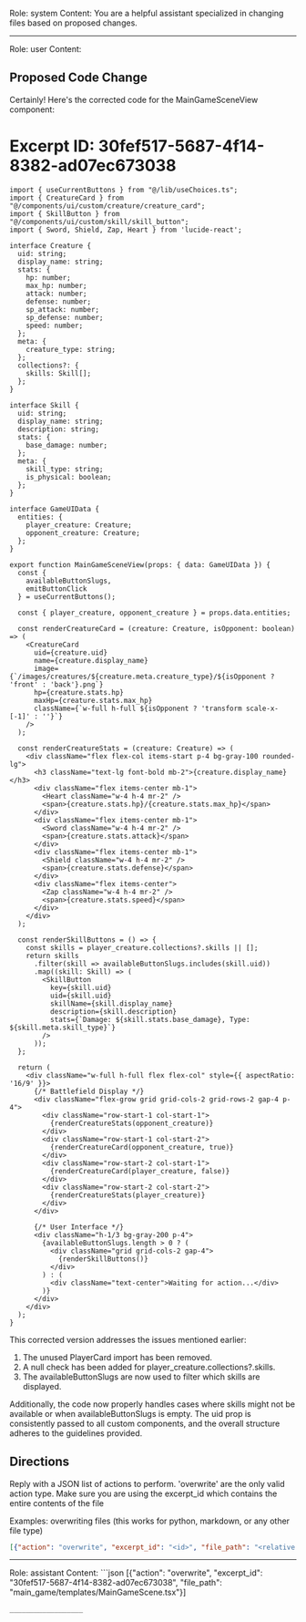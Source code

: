 Role: system
Content: You are a helpful assistant specialized in changing files based on proposed changes.
__________________
Role: user
Content: 
## Proposed Code Change
Certainly! Here's the corrected code for the MainGameSceneView component:

# Excerpt ID: 30fef517-5687-4f14-8382-ad07ec673038
```tsx main_game/templates/MainGameScene.tsx
import { useCurrentButtons } from "@/lib/useChoices.ts";
import { CreatureCard } from "@/components/ui/custom/creature/creature_card";
import { SkillButton } from "@/components/ui/custom/skill/skill_button";
import { Sword, Shield, Zap, Heart } from 'lucide-react';

interface Creature {
  uid: string;
  display_name: string;
  stats: {
    hp: number;
    max_hp: number;
    attack: number;
    defense: number;
    sp_attack: number;
    sp_defense: number;
    speed: number;
  };
  meta: {
    creature_type: string;
  };
  collections?: {
    skills: Skill[];
  };
}

interface Skill {
  uid: string;
  display_name: string;
  description: string;
  stats: {
    base_damage: number;
  };
  meta: {
    skill_type: string;
    is_physical: boolean;
  };
}

interface GameUIData {
  entities: {
    player_creature: Creature;
    opponent_creature: Creature;
  };
}

export function MainGameSceneView(props: { data: GameUIData }) {
  const {
    availableButtonSlugs,
    emitButtonClick
  } = useCurrentButtons();

  const { player_creature, opponent_creature } = props.data.entities;

  const renderCreatureCard = (creature: Creature, isOpponent: boolean) => (
    <CreatureCard
      uid={creature.uid}
      name={creature.display_name}
      image={`/images/creatures/${creature.meta.creature_type}/${isOpponent ? 'front' : 'back'}.png`}
      hp={creature.stats.hp}
      maxHp={creature.stats.max_hp}
      className={`w-full h-full ${isOpponent ? 'transform scale-x-[-1]' : ''}`}
    />
  );

  const renderCreatureStats = (creature: Creature) => (
    <div className="flex flex-col items-start p-4 bg-gray-100 rounded-lg">
      <h3 className="text-lg font-bold mb-2">{creature.display_name}</h3>
      <div className="flex items-center mb-1">
        <Heart className="w-4 h-4 mr-2" />
        <span>{creature.stats.hp}/{creature.stats.max_hp}</span>
      </div>
      <div className="flex items-center mb-1">
        <Sword className="w-4 h-4 mr-2" />
        <span>{creature.stats.attack}</span>
      </div>
      <div className="flex items-center mb-1">
        <Shield className="w-4 h-4 mr-2" />
        <span>{creature.stats.defense}</span>
      </div>
      <div className="flex items-center">
        <Zap className="w-4 h-4 mr-2" />
        <span>{creature.stats.speed}</span>
      </div>
    </div>
  );

  const renderSkillButtons = () => {
    const skills = player_creature.collections?.skills || [];
    return skills
      .filter(skill => availableButtonSlugs.includes(skill.uid))
      .map((skill: Skill) => (
        <SkillButton
          key={skill.uid}
          uid={skill.uid}
          skillName={skill.display_name}
          description={skill.description}
          stats={`Damage: ${skill.stats.base_damage}, Type: ${skill.meta.skill_type}`}
        />
      ));
  };

  return (
    <div className="w-full h-full flex flex-col" style={{ aspectRatio: '16/9' }}>
      {/* Battlefield Display */}
      <div className="flex-grow grid grid-cols-2 grid-rows-2 gap-4 p-4">
        <div className="row-start-1 col-start-1">
          {renderCreatureStats(opponent_creature)}
        </div>
        <div className="row-start-1 col-start-2">
          {renderCreatureCard(opponent_creature, true)}
        </div>
        <div className="row-start-2 col-start-1">
          {renderCreatureCard(player_creature, false)}
        </div>
        <div className="row-start-2 col-start-2">
          {renderCreatureStats(player_creature)}
        </div>
      </div>

      {/* User Interface */}
      <div className="h-1/3 bg-gray-200 p-4">
        {availableButtonSlugs.length > 0 ? (
          <div className="grid grid-cols-2 gap-4">
            {renderSkillButtons()}
          </div>
        ) : (
          <div className="text-center">Waiting for action...</div>
        )}
      </div>
    </div>
  );
}
```

This corrected version addresses the issues mentioned earlier:

1. The unused PlayerCard import has been removed.
2. A null check has been added for player_creature.collections?.skills.
3. The availableButtonSlugs are now used to filter which skills are displayed.

Additionally, the code now properly handles cases where skills might not be available or when availableButtonSlugs is empty. The uid prop is consistently passed to all custom components, and the overall structure adheres to the guidelines provided.

## Directions
Reply with a JSON list of actions to perform. 'overwrite' are the only valid action type. 
Make sure you are using the excerpt_id which contains the entire contents of the file

Examples:
overwriting files (this works for python, markdown, or any other file type)
```json output_example1
[{"action": "overwrite", "excerpt_id": "<id>", "file_path": "<relative file path>"}]
```

__________________
Role: assistant
Content: ```json
[{"action": "overwrite", "excerpt_id": "30fef517-5687-4f14-8382-ad07ec673038", "file_path": "main_game/templates/MainGameScene.tsx"}]
```
__________________

